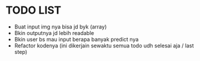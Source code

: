 # TODO LIST
* Buat input img nya bisa jd byk (array)
* Bkin outputnya jd lebih readable 
* Bkin user bs mau input berapa banyak predict nya
* Refactor kodenya (ini dikerjain sewaktu semua todo udh selesai aja / last step)